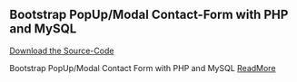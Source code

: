 ## Bootstrap PopUp/Modal Contact-Form with PHP and MySQL

[Download the Source-Code](https://github.com/roshanx911/Bootstrap-Contact-Form-with-PHP-and-MySQL/archive/master.zip)

Bootstrap PopUp/Modal Contact Form with PHP and MySQL [ReadMore](https://roshanx911.github.io/blog/2022/11/02/bootstrap-contact-form-php-and-mysql.html)
